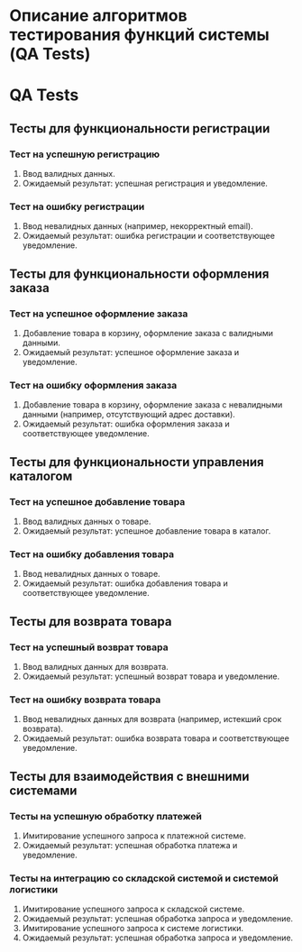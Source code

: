 # Описание алгоритмов тестирования функций системы (QA Tests)
# QA Tests

## Тесты для функциональности регистрации
### Тест на успешную регистрацию
1. Ввод валидных данных.
2. Ожидаемый результат: успешная регистрация и уведомление.

### Тест на ошибку регистрации
1. Ввод невалидных данных (например, некорректный email).
2. Ожидаемый результат: ошибка регистрации и соответствующее уведомление.

## Тесты для функциональности оформления заказа
### Тест на успешное оформление заказа
1. Добавление товара в корзину, оформление заказа с валидными данными.
2. Ожидаемый результат: успешное оформление заказа и уведомление.

### Тест на ошибку оформления заказа
1. Добавление товара в корзину, оформление заказа с невалидными данными (например, отсутствующий адрес доставки).
2. Ожидаемый результат: ошибка оформления заказа и соответствующее уведомление.

## Тесты для функциональности управления каталогом
### Тест на успешное добавление товара
1. Ввод валидных данных о товаре.
2. Ожидаемый результат: успешное добавление товара в каталог.

### Тест на ошибку добавления товара
1. Ввод невалидных данных о товаре.
2. Ожидаемый результат: ошибка добавления товара и соответствующее уведомление.

## Тесты для возврата товара
### Тест на успешный возврат товара
1. Ввод валидных данных для возврата.
2. Ожидаемый результат: успешный возврат товара и уведомление.

### Тест на ошибку возврата товара
1. Ввод невалидных данных для возврата (например, истекший срок возврата).
2. Ожидаемый результат: ошибка возврата товара и соответствующее уведомление.

## Тесты для взаимодействия с внешними системами
### Тесты на успешную обработку платежей
1. Имитирование успешного запроса к платежной системе.
2. Ожидаемый результат: успешная обработка платежа и уведомление.

### Тесты на интеграцию со складской системой и системой логистики
1. Имитирование успешного запроса к складской системе.
2. Ожидаемый результат: успешная обработка запроса и уведомление.
3. Имитирование успешного запроса к системе логистики.
4. Ожидаемый результат: успешная обработка запроса и уведомление.
